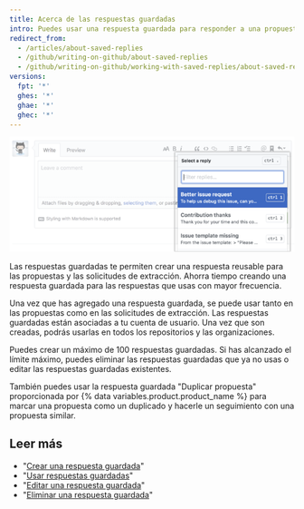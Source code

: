 ```yaml
---
title: Acerca de las respuestas guardadas
intro: Puedes usar una respuesta guardada para responder a una propuesta o una solicitud de extracción.
redirect_from:
  - /articles/about-saved-replies
  - /github/writing-on-github/about-saved-replies
  - /github/writing-on-github/working-with-saved-replies/about-saved-replies
versions:
  fpt: '*'
  ghes: '*'
  ghae: '*'
  ghec: '*'
---
```


![Respuestas guardadas](/assets/images/help/settings/saved-replies.png)

Las respuestas guardadas te permiten crear una respuesta reusable para las propuestas y las solicitudes de extracción. Ahorra tiempo creando una respuesta guardada para las respuestas que usas con mayor frecuencia.

Una vez que has agregado una respuesta guardada, se puede usar tanto en las propuestas como en las solicitudes de extracción. Las respuestas guardadas están asociadas a tu cuenta de usuario. Una vez que son creadas, podrás usarlas en todos los repositorios y las organizaciones.

Puedes crear un máximo de 100 respuestas guardadas. Si has alcanzado el límite máximo, puedes eliminar las respuestas guardadas que ya no usas o editar las respuestas guardadas existentes.

También puedes usar la respuesta guardada "Duplicar propuesta" proporcionada por {% data variables.product.product_name %} para marcar una propuesta como un duplicado y hacerle un seguimiento con una propuesta similar.

## Leer más

- "[Crear una respuesta guardada](/articles/creating-a-saved-reply)"
- "[Usar respuestas guardadas](/articles/using-saved-replies)"
- "[Editar una respuesta guardada](/articles/editing-a-saved-reply)"
- "[Eliminar una respuesta guardada](/articles/deleting-a-saved-reply)"
